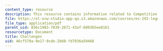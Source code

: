 ```yaml
---
content_type: resource
description: This resource contains information related to Competition Suggestions.
file: https://ol-ocw-studio-app-qa.s3.amazonaws.com/courses/es-293-lego-robotics-spring-2007/46cf570a9e179cde2b60fd7036a59468_MITES_293S07_competitions.pdf
file_type: application/pdf
parent_uid: 036c1983-7039-2671-43af-609365ee8161
resourcetype: Document
title: Challenges
uid: 46cf570a-9e17-9cde-2b60-fd7036a59468
---
```


